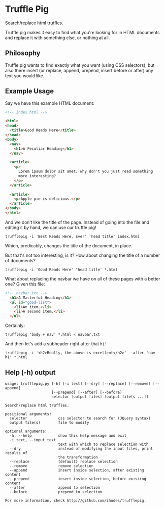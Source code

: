 # Truffle Pig

Search/replace html truffles.

Truffle pig makes it easy to find what you're looking for in HTML documents and replace it with something else, or nothing at all.


## Philosophy

Truffle pig wants to find exactly what you want (using CSS selectors), but also there insert (or replace, append, prepend, insert before or after) any text you would like.


## Example Usage

Say we have this example HTML document:

```html
<!-- index.html -->

<html>
<head>
  <title>Good Reads Here</title>
</head>
<body>
  <nav>
    <h1>A Peculiar Heading</h1>
  </nav>

  <article>
    <p>
      Lorem ipsum dolor sit amet, why don't you just read something 
      more interesting?
    </p>
  </article>
  
  <article>
    <p>Apple pie is delicious.</p>
  </article>
</body>
</html>
```

And we don't like the title of the page. Instead of going into the file and editing it by hand, we can use our truffle pig!


```
trufflepig -i 'Best Reads Here, Ever' 'head title' index.html
```

Which, predicably, changes the title of the document, in place.

But that's not too interesting, is it? How about changing the title of a number of documents?

```
trufflepig -i 'Good Reads Here' 'head title' *.html
```

What about replacing the navbar we have on all of these pages with a better one? Given this file: 

```html
<!-- navbar.txt -->
  <h1>A Masterful Heading</h1>
  <ul id="good-list">
    <li>An item.</li>
    <li>A second item.</li>
  </ul>
```

Certainly:

```
trufflepig 'body + nav' *.html < navbar.txt
```

And then let's add a subheader right after that `h1`!

```
trufflepig -i '<h2>Really, the above is excellent</h2>' --after 'nav h1' *.html
```


## Help (-h) output

```
usage: trufflepig.py [-h] [-i text] [--dry] [--replace] [--remove] [--append]
                     [--prepend] [--after] [--before]
                     selector [output files) [output file(s ...]]

Search/replace html truffles.

positional arguments:
  selector              css selector to search for (JQuery syntax)
  output file(s)        file to modify

optional arguments:
  -h, --help            show this help message and exit
  -i text, --input text
                        text with which to replace selection with
  --dry                 instead of modifying the input files, print results of
                        the transformation
  --replace             (default) replace selection
  --remove              remove selection
  --append              insert inside selection, after existing content
  --prepend             insert inside selection, before existing content
  --after               append to selection
  --before              prepend to selection

For more information, check http://github.com/ihodes/trufflepig.
```
